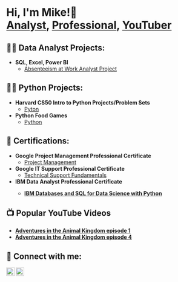 
  <h1>Hi, I'm Mike!👋  <br/><a href="https://github.com/mwheeler2244">Analyst</a>, <a href="https://www.linkedin.com/in/michael-wheeler12//">Professional</a>, <a href="https://www.youtube.com/channel/UC4ZPomiURp2k3deT8U7mxPQ">YouTuber</a></h1>

<h2>👨‍💻 Data Analyst Projects:</h2>

- <b>SQL, Excel, Power BI</b>
  - [Absenteeism at Work Analyst Project](https://github.com/mwheeler2244/Absenteeism-at-work)

<h2>👨‍💻 Python Projects:</h2>

- <b>Harvard CS50 Intro to Python Projects/Problem Sets</b>
  - [Pyton](https://github.com/code50/163085598/tree/main)
- <b> Python Food Games</b>
  - [Python](https://github.com/mwheeler2244/Food-Game)

<h2>📃 Certifications:</h2>

- <b>Google Project Management Professional Certificate</b>
  - [Project Management](https://www.coursera.org/account/accomplishments/professional-cert/ZMG6JGGNAFT4)
- <b>Google IT Support Professional Certificate</b>
  - [Technical Support Fundamentals](https://www.coursera.org/account/accomplishments/verify/4QXGP4238FML)
- <b>IBM Data Analyst Professional Certificate<b>
  - [IBM Databases and SQL for Data Science with Python](https://www.coursera.org/account/accomplishments/verify/6M6UR6RCSTQZ)

<h2>📺 Popular YouTube Videos</h2>

- [Adventures in the Animal Kingdom episode 1](https://www.youtube.com/watch?v=w8tO_XDp41M&t=4s)
- [Adventures in the Animal Kingdom episode 4](https://www.youtube.com/watch?v=ip_X3LJCXMg)
  

<h2> 🤳 Connect with me:</h2>

[<img align="left" alt="JoshMadakor | YouTube" width="22px" src="https://cdn.jsdelivr.net/npm/simple-icons@v3/icons/youtube.svg" />][youtube]

[<img align="left" alt="JoshMadakor | LinkedIn" width="22px" src="https://cdn.jsdelivr.net/npm/simple-icons@v3/icons/linkedin.svg" />][linkedin]


[youtube]: https://www.youtube.com/channel/UC4ZPomiURp2k3deT8U7mxPQ
[linkedin]: https://linkedin.com/in/michael-wheeler12/
